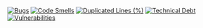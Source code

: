 [![Bugs](https://sonarcloud.io/api/project_badges/measure?project=ravudi_web&metric=bugs&token=11b963159ccf3ada450d7ad44e28c0fd27fd2c17)](https://sonarcloud.io/dashboard?id=ravudi_web)
[![Code Smells](https://sonarcloud.io/api/project_badges/measure?project=ravudi_web&metric=code_smells&token=11b963159ccf3ada450d7ad44e28c0fd27fd2c17)](https://sonarcloud.io/dashboard?id=ravudi_web)
[![Duplicated Lines (%)](https://sonarcloud.io/api/project_badges/measure?project=ravudi_web&metric=duplicated_lines_density&token=11b963159ccf3ada450d7ad44e28c0fd27fd2c17)](https://sonarcloud.io/dashboard?id=ravudi_web)
[![Technical Debt](https://sonarcloud.io/api/project_badges/measure?project=ravudi_web&metric=sqale_index&token=11b963159ccf3ada450d7ad44e28c0fd27fd2c17)](https://sonarcloud.io/dashboard?id=ravudi_web)
[![Vulnerabilities](https://sonarcloud.io/api/project_badges/measure?project=ravudi_web&metric=vulnerabilities&token=11b963159ccf3ada450d7ad44e28c0fd27fd2c17)](https://sonarcloud.io/dashboard?id=ravudi_web)
